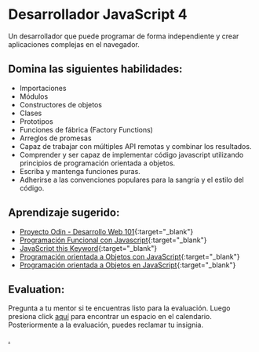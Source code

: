 # Desarrollador JavaScript 4

Un desarrollador que puede programar de forma independiente y crear aplicaciones complejas en el navegador.

## Domina las siguientes habilidades:

- Importaciones
- Módulos
- Constructores de objetos
- Clases
- Prototipos
- Funciones de fábrica (Factory Functions)
- Arreglos de promesas
- Capaz de trabajar con múltiples API remotas y combinar los resultados.
- Comprender y ser capaz de implementar código javascript utilizando principios de programación orientada a objetos.
- Escriba y mantenga funciones puras.
- Adherirse a las convenciones populares para la sangría y el estilo del código.

## Aprendizaje sugerido:

- [Proyecto Odin - Desarrollo Web 101](https://www.theodinproject.com/){:target="\_blank"}
- [Programación Funcional con Javascript](https://www.youtube.com/watch?v=e-5obm1G_FY){:target="\_blank"}
- [JavaScript this Keyword](https://youtu.be/gvicrj31JOM){:target="\_blank"}
- [Programación orientada a Objetos con JavaScript](https://www.youtube.com/watch?v=PFmuCDHHpwk){:target="\_blank"}
- [Programación orientada a Objetos en JavaScript](https://medium.com/better-programming/object-oriented-programming-in-javascript-b3bda28d3e81){:target="\_blank"}

## Evaluation:

Pregunta a tu mentor si te encuentras listo para la evaluación. Luego presiona click [aquí](https://webdev.codex.academy/mastery-eval-3?badge=j7PDl2gDRauSz4_KcE-M1Q) para encontrar un espacio en el calendario. Posteriormente a la evaluación, puedes reclamar tu insignia.

[.](level-3)
